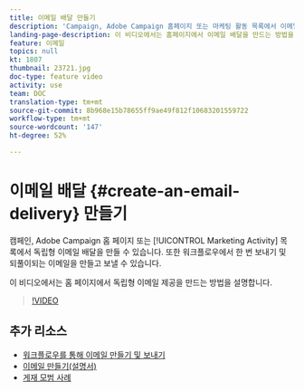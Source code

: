 ```yaml
---
title: 이메일 배달 만들기
description: 'Campaign, Adobe Campaign 홈페이지 또는 마케팅 활동 목록에서 이메일을 생성할 수 있습니다. 또한 작업 과정에서 한 번 전송하고 반복 이메일을 생성할 수도 있습니다. 이 비디오에서는 홈페이지에서 이메일 배달을 만드는 방법을 설명합니다. '
landing-page-description: 이 비디오에서는 홈페이지에서 이메일 배달을 만드는 방법을 설명합니다.
feature: 이메일
topics: null
kt: 1807
thumbnail: 23721.jpg
doc-type: feature video
activity: use
team: DOC
translation-type: tm+mt
source-git-commit: 8b968e15b78655ff9ae49f812f10683201559722
workflow-type: tm+mt
source-wordcount: '147'
ht-degree: 52%

---
```



# 이메일 배달 {#create-an-email-delivery} 만들기

캠페인, Adobe Campaign 홈 페이지 또는 [!UICONTROL Marketing Activity] 목록에서 독립형 이메일 배달을 만들 수 있습니다. 또한 워크플로우에서 한 번 보내기 및 되풀이되는 이메일을 만들고 보낼 수 있습니다.

이 비디오에서는 홈 페이지에서 독립형 이메일 제공을 만드는 방법을 설명합니다.

>[!VIDEO](https://video.tv.adobe.com/v/23721?quality=12)

## 추가 리소스

* [워크플로우를 통해 이메일 만들기 및 보내기](/help/communication-channels/email/create-and-send-emails-via-workflow.md)
* [이메일 만들기(설명서)](https://docs.adobe.com/content/help/en/campaign-standard/using/communication-channels/email-messages/creating-an-email.html)
* [게재 모범 사례](https://experienceleague.adobe.com/docs/campaign-standard/using/communication-channels/delivery-bestpractices/delivery-best-practices.html?lang=ko)
